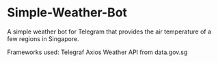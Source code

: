 # Simple-Weather-Bot
 A simple weather bot for Telegram that provides the air temperature of a few regions in Singapore.
 
 Frameworks used:
 Telegraf 
 Axios 
 Weather API from data.gov.sg
